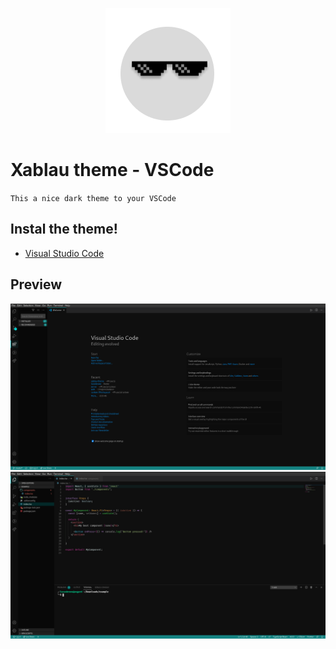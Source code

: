 
<p align="center">
   <img src="./icon.png?raw=true" />
</p>

# Xablau theme - VSCode
  
`This a nice dark theme to your VSCode`


## Instal the theme!

- [Visual Studio Code](https://marketplace.visualstudio.com/items?itemName=Lucasbrunoferreira.xablau-theme)

## Preview

<p align="center">
   <img src="./preview.png?raw=true" />

   <img src="./preview-tsx.png?raw=true" />
</p>
